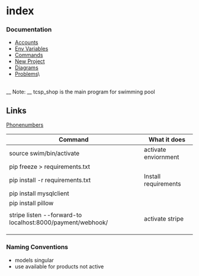 # index

### Documentation

* [Accounts](accounts.md)
* [Env Variables](programming/variables.md)
* [Commands](programming/commands.md)
* [New Project](broken-reference)
* [Diagrams](../docs_restructured/assets/swim.svg)
* [Problems](problems/reverse-statix-etc-problems.md)\


\
\_\_ Note: \_\_ tcsp\_shop is the main program for swimming pool

## Links

[Phonenumbers](https://django-phonenumber-field.readthedocs.io/en/latest/index.html)

| Command                                                    | What it does         |
| ---------------------------------------------------------- | -------------------- |
| source swim/bin/activate                                   | activate enviornment |
| pip freeze > requirements.txt                              |                      |
| pip install -r requirements.txt                            | Install requirements |
| pip install mysqlclient                                    |                      |
| pip install pillow                                         |                      |
|                                                            |                      |
| stripe listen --forward-to localhost:8000/payment/webhook/ | activate stripe      |
|                                                            |                      |
|                                                            |                      |
|                                                            |                      |

### Naming Conventions

* models singular
* use available for products not active
